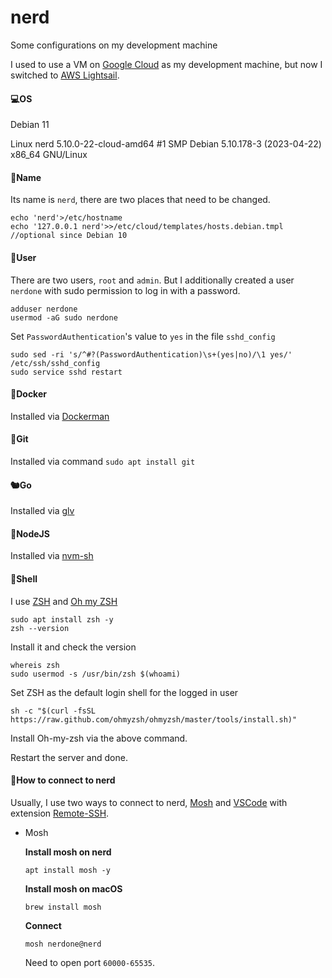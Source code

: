 # nerd
Some configurations on my development machine

I used to use a VM on [Google Cloud](https://cloud.google.com) as my development machine, but now I switched to [AWS Lightsail](https://lightsail.aws.amazon.com).

#### 💻OS

Debian 11

Linux nerd 5.10.0-22-cloud-amd64 #1 SMP Debian 5.10.178-3 (2023-04-22) x86_64 GNU/Linux

#### 🌟Name

Its name is `nerd`, there are two places that need to be changed. 

```
echo 'nerd'>/etc/hostname
echo '127.0.0.1 nerd'>>/etc/cloud/templates/hosts.debian.tmpl //optional since Debian 10
```

#### 👦User

There are two users, `root` and `admin`. But I additionally created a user `nerdone` with sudo permission to log in with a password.

```
adduser nerdone
usermod -aG sudo nerdone
```

Set `PasswordAuthentication`'s value to `yes` in the file `sshd_config`

```
sudo sed -ri 's/^#?(PasswordAuthentication)\s+(yes|no)/\1 yes/' /etc/ssh/sshd_config
sudo service sshd restart
```

#### 🐳Docker

Installed via [Dockerman](https://github.com/tourcoder/dockerman)

#### 🦇Git

Installed via command `sudo apt install git`

#### 🐿️Go

Installed via [glv](https://github.com/glv-go/glv)

#### 🦨NodeJS

Installed via [nvm-sh](https://github.com/nvm-sh/nvm)

#### 🐚Shell

I use [ZSH](https://en.wikipedia.org/wiki/Z_shell) and [Oh my ZSH](https://ohmyz.sh)

```
sudo apt install zsh -y
zsh --version
```

Install it and check the version

```
whereis zsh
sudo usermod -s /usr/bin/zsh $(whoami)
```

Set ZSH as the default login shell for the logged in user

```
sh -c "$(curl -fsSL https://raw.github.com/ohmyzsh/ohmyzsh/master/tools/install.sh)"
```

Install Oh-my-zsh via the above command. 

Restart the server and done.

#### 🔗How to connect to nerd

Usually, I use two ways to connect to nerd, [Mosh](https://mosh.org) and [VSCode](https://code.visualstudio.com) with extension [Remote-SSH](https://marketplace.visualstudio.com/items?itemName=ms-vscode-remote.remote-ssh).

- Mosh

  **Install mosh on nerd**

  ```
  apt install mosh -y
  ```

  **Install mosh on macOS**

  ```
  brew install mosh
  ```

  **Connect**
  
  ```
  mosh nerdone@nerd
  ```
  
  Need to open port `60000-65535`.
  
